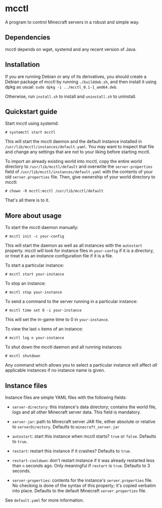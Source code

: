 mcctl
=====
A program to control Minecraft servers in a robust and simple way.


Dependencies
------------

mcctl depends on wget, systemd and any recent version of Java.


Installation
------------

If you are running Debian or any of its derivatives, you should create a
Debian package of mcctl by running `./builddeb.sh`, and then install it using
dpkg as usual: `sudo dpkg -i ../mcctl_0.1-1_amd64.deb`.

Otherwise, run `install.sh` to install and `uninstall.sh` to uninstall.


Quickstart guide
----------------

Start mcctl using systemd:

    # systemctl start mcctl

This will start the mcctl daemon and the default instance installed in
`/usr/lib/mcctl/instances/default.yaml`. You may want to inspect that file
and change any settings that are not to your liking before starting mcctl.

To import an already existing world into mcctl, copy the entire world directory
to `/usr/lib/mcctl/default` and overwrite the `server-properties` field of
`/usr/lib/mcctl/instances/default.yaml` with the contents of your old
`server.properties` file. Then, give ownership of your world directory to
mcctl:

    # chown -R mcctl:mcctl /usr/lib/mcctl/default

That's all there is to it.


More about usage
----------------

To start the mcctl daemon manually:

    # mcctl init -c your-config

This will start the daemon as well as all instances with the `autostart`
property. mcctl will look for instance files in `your-config` if it is a
directory, or treat it as an instance configuration file if it is a file.

To start a particular instance:

    # mcctl start your-instance

To stop an instance:

    # mcctl stop your-instance

To send a command to the server running in a particular instance:

    # mcctl time set 0 -i your-instance

This will set the in-game time to 0 in `your-instance`.

To view the last `n` items of an instance:

    # mcctl log n your-instance

To shut down the mcctl daemon and all running instances:

    # mcctl shutdown

Any command which allows you to select a particular instance will affect *all*
applicable instances if no instance name is given.


Instance files
--------------

Instance files are simple YAML files with the following fields:

  * `server-directory`: this instance's data directory; contains the world file,
    logs and all other Minecraft server data.
    This field is mandatory.

  * `server-jar`: path to Minecraft server JAR file, either absolute or relative
    to `serverDirectory`.
    Defaults to `minecraft_server.jar`

  * `autostart`: start this instance when mcctl starts? `true` or `false`.
    Defaults to `true`.

  * `restart`: restart this instance if it crashes?
    Defaults to `true`.

  * `restart-cooldown`: don't restart instance if it was already restarted less
    than `n` seconds ago. Only meaningful if `restart` is `true`.
    Defaults to 3 seconds.

  * `server-properties`: contents for the instance's `server.properties` file.
    No checking is done of the syntax of this property; it's copied verbatim
    into place.
    Defaults to the default Minecraft `server.properties` file.

See `default.yaml` for more information.
